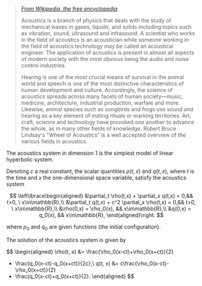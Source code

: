 > [_From Wikipedia, the free encyclopedia_ ](https://en.wikipedia.org/wiki/Acoustics)
>
> Acoustics is a branch of physics that deals with the study of mechanical waves in gases, liquids, and solids including topics such as vibration, sound, ultrasound and infrasound. A scientist who works in the field of acoustics is an acoustician while someone working in the field of acoustics technology may be called an acoustical engineer. The application of acoustics is present in almost all aspects of modern society with the most obvious being the audio and noise control industries.
>
> Hearing is one of the most crucial means of survival in the animal world and speech is one of the most distinctive characteristics of human development and culture. Accordingly, the science of acoustics spreads across many facets of human society—music, medicine, architecture, industrial production, warfare and more. Likewise, animal species such as songbirds and frogs use sound and hearing as a key element of mating rituals or marking territories. Art, craft, science and technology have provoked one another to advance the whole, as in many other fields of knowledge. Robert Bruce Lindsay's "Wheel of Acoustics" is a well accepted overview of the various fields in acoustics.

The acoustics system in dimension 1 is
the simplest model of linear hyperbolic system.

Denoting $c$ a real constant, the scalar quantities $\rho(t, x)$ and $q(t, x)$,
where $t$ is the time and $x$ the one-dimensional space variable,
satisfy the acoustics system

$$
    \left\lbrace\begin{aligned}
    &\partial_t \rho(t,x) + \partial_x q(t,x) = 0,&& t>0, \ x\in\mathbb{R},\\
    &\partial_t q(t,x) + c^2 \partial_x \rho(t,x) = 0,&& t>0, \ x\in\mathbb{R},\\
    &\rho(0,x) = \rho_0(x), && x\in\mathbb{R},\\
    &q(0,x) = q_0(x), && x\in\mathbb{R},
    \end{aligned}\right.
$$

where $\rho_0$ and $q_0$ are given functions (the initial configuration).

The solution of the acoustics system is given by

$$ \begin{aligned}
\rho(t, x) 
&= \frac{\rho_0(x-ct)+\rho_0(x+ct)}{2}
+ \frac{q_0(x-ct)-q_0(x+ct)}{2c},\\
q(t, x)
&= c\frac{\rho_0(x-ct)-\rho_0(x+ct)}{2}
+ \frac{q_0(x-ct)+q_0(x+ct)}{2}.
\end{aligned}
$$